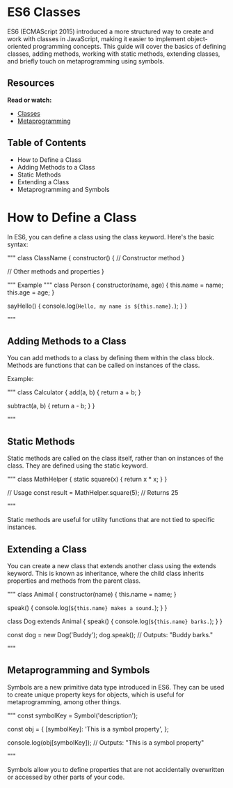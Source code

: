 # ES6 Classes
ES6 (ECMAScript 2015) introduced a more structured way to create and work with classes in JavaScript, making it easier to implement object-oriented programming concepts. This guide will cover the basics of defining classes, adding methods, working with static methods, extending classes, and briefly touch on metaprogramming using symbols.

## Resources
**Read or watch:**

- [Classes](https://intranet.alxswe.com/rltoken/ke2dSL31JbpAUBW0qWE9WA)
- [Metaprogramming](https://intranet.alxswe.com/rltoken/6OgF5QGbYclp_cwATfq-0g)

## Table of Contents
- How to Define a Class
- Adding Methods to a Class
- Static Methods
- Extending a Class
- Metaprogramming and Symbols

# How to Define a Class
In ES6, you can define a class using the class keyword. Here's the basic syntax:

"""
class ClassName {
  constructor() {
    // Constructor method
  }

  // Other methods and properties
}

"""
Example
"""
class Person {
  constructor(name, age) {
    this.name = name;
    this.age = age;
  }

  sayHello() {
    console.log(`Hello, my name is ${this.name}.`);
  }
}

"""

## Adding Methods to a Class
You can add methods to a class by defining them within the class block. Methods are functions that can be called on instances of the class.

Example:

"""
class Calculator {
  add(a, b) {
    return a + b;
  }

  subtract(a, b) {
    return a - b;
  }
}

"""

## Static Methods
Static methods are called on the class itself, rather than on instances of the class. They are defined using the static keyword.

"""
class MathHelper {
  static square(x) {
    return x * x;
  }
}

// Usage
const result = MathHelper.square(5); // Returns 25

"""

Static methods are useful for utility functions that are not tied to specific instances.

## Extending a Class
You can create a new class that extends another class using the extends keyword. This is known as inheritance, where the child class inherits properties and methods from the parent class.

"""
class Animal {
  constructor(name) {
    this.name = name;
  }

  speak() {
    console.log(`${this.name} makes a sound.`);
  }
}

class Dog extends Animal {
  speak() {
    console.log(`${this.name} barks.`);
  }
}

const dog = new Dog('Buddy');
dog.speak(); // Outputs: "Buddy barks."

"""

## Metaprogramming and Symbols
Symbols are a new primitive data type introduced in ES6. They can be used to create unique property keys for objects, which is useful for metaprogramming, among other things.

"""
const symbolKey = Symbol('description');

const obj = {
  [symbolKey]: 'This is a symbol property',
};

console.log(obj[symbolKey]); // Outputs: "This is a symbol property"

"""

Symbols allow you to define properties that are not accidentally overwritten or accessed by other parts of your code.
